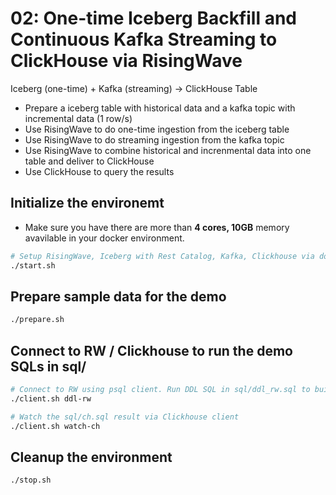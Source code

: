 # 02: One-time Iceberg Backfill and Continuous Kafka Streaming to ClickHouse via RisingWave
Iceberg (one-time) + Kafka (streaming) → ClickHouse Table

- Prepare a iceberg table with historical data and a kafka topic with incremental data (1 row/s)
- Use RisingWave to do one-time ingestion from the iceberg table
- Use RisingWave to do streaming ingestion from the kafka topic
- Use RisingWave to combine historical and increnmental data into one table and deliver to ClickHouse
- Use ClickHouse to query the results

## Initialize the environemt
- Make sure you have there are more than **4 cores, 10GB** memory avavilable in your docker environment.
```bash
# Setup RisingWave, Iceberg with Rest Catalog, Kafka, Clickhouse via docker compose
./start.sh
```

## Prepare sample data for the demo
```bash
./prepare.sh
```

## Connect to RW / Clickhouse to run the demo SQLs in sql/
```bash
# Connect to RW using psql client. Run DDL SQL in sql/ddl_rw.sql to build the pipeline
./client.sh ddl-rw

# Watch the sql/ch.sql result via Clickhouse client
./client.sh watch-ch
```

## Cleanup the environment
```bash
./stop.sh
```